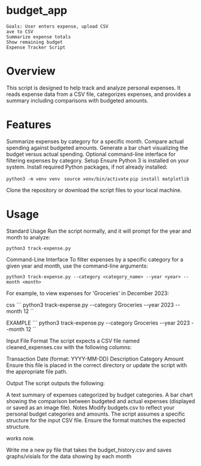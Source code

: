 # budget_app
    Goals: User enters expense, upload CSV
    ave to CSV
    Summarize expense totals
    Show remaining budget
    Expense Tracker Script
#  Overview
This script is designed to help track and analyze personal expenses. It reads expense data from a CSV file, categorizes expenses, and provides a summary including comparisons with budgeted amounts.

# Features
Summarize expenses by category for a specific month.
Compare actual spending against budgeted amounts.
Generate a bar chart visualizing the budget versus actual spending.
Optional command-line interface for filtering expenses by category.
Setup
Ensure Python 3 is installed on your system.
Install required Python packages, if not already installed:

```python3 -m venv venv```
``` source venv/bin/activate```
``` pip install matplotlib ```

Clone the repository or download the script files to your local machine.

# Usage
Standard Usage
Run the script normally, and it will prompt for the year and month to analyze:

``` python3 track-expense.py ```

Command-Line Interface
To filter expenses by a specific category for a given year and month, use the command-line arguments:

``` python3 track-expense.py --category <category_name> --year <year> --month <month> ```

For example, to view expenses for 'Groceries' in December 2023:

css
``` python3 track-expense.py --category Groceries --year 2023 --month 12 ``

EXAMPLE
``` python3 track-expense.py --category Groceries --year 2023 --month 12 ``

Input File Format
The script expects a CSV file named cleaned_expenses.csv with the following columns:

Transaction Date (format: YYYY-MM-DD)
Description
Category
Amount
Ensure this file is placed in the correct directory or update the script with the appropriate file path.

Output
The script outputs the following:

A text summary of expenses categorized by budget categories.
A bar chart showing the comparison between budgeted and actual expenses (displayed or saved as an image file).
Notes
Modify budgets.csv to reflect your personal budget categories and amounts.
The script assumes a specific structure for the input CSV file. Ensure the format matches the expected structure.


works now. 

Write me a new py file that takes the budget_history.csv and saves graphs/visials for the data showing by each month